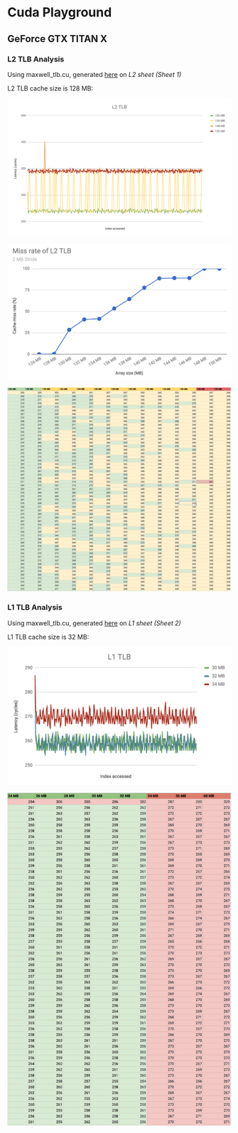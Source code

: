 # Cuda Playground

## GeForce GTX TITAN X

### L2 TLB Analysis

Using maxwell_tlb.cu, generated 
<a href="http://docs.google.com/spreadsheets/d/16TDQx__41UWZUpeL4_CLbyOTJWQEf7zCG_WavlkNKws/edit?usp=sharing ">here</a> on *L2 sheet (Sheet 1)* 

L2 TLB cache size is 128 MB: 

![alt text](L2_TLB.png "")

![alt text](L2_TLB_Miss_Rate.png "")

![alt text](L2_TLB_Misses.png "")

### L1 TLB Analysis

Using maxwell_tlb.cu, generated 
<a href="http://docs.google.com/spreadsheets/d/16TDQx__41UWZUpeL4_CLbyOTJWQEf7zCG_WavlkNKws/edit?usp=sharing ">here</a> on *L1 sheet (Sheet 2)* 

L1 TLB cache size is 32 MB: 

![alt text](L1_TLB.png "")

![alt text](L1_TLB_Misses.png "")

